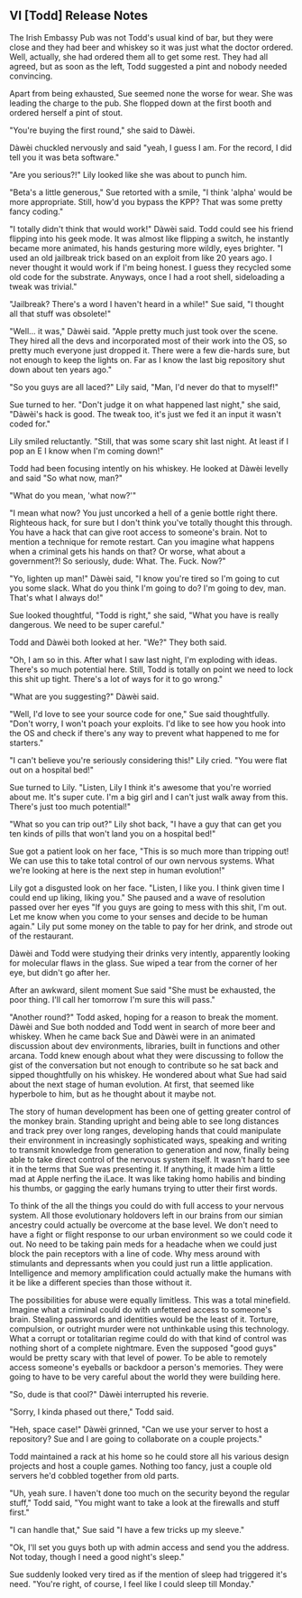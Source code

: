 VI \[Todd\] Release Notes
-------------------------

The Irish Embassy Pub was not Todd\'s usual kind of bar, but they were
close and they had beer and whiskey so it was just what the doctor
ordered. Well, actually, she had ordered them all to get some rest. They
had all agreed, but as soon as the left, Todd suggested a pint and
nobody needed convincing.

Apart from being exhausted, Sue seemed none the worse for wear. She was
leading the charge to the pub. She flopped down at the first booth and
ordered herself a pint of stout.

\"You\'re buying the first round,\" she said to Dàwèi.

Dàwèi chuckled nervously and said \"yeah, I guess I am. For the record,
I did tell you it was beta software.\"

\"Are you serious?!\" Lily looked like she was about to punch him.

\"Beta\'s a little generous,\" Sue retorted with a smile, \"I think
\'alpha\' would be more appropriate. Still, how\'d you bypass the KPP?
That was some pretty fancy coding.\"

\"I totally didn\'t think that would work!\" Dàwèi said. Todd could see
his friend flipping into his geek mode. It was almost like flipping a
switch, he instantly became more animated, his hands gesturing more
wildly, eyes brighter. \"I used an old jailbreak trick based on an
exploit from like 20 years ago. I never thought it would work if I\'m
being honest. I guess they recycled some old code for the substrate.
Anyways, once I had a root shell, sideloading a tweak was trivial.\"

"Jailbreak? There's a word I haven't heard in a while!" Sue said, "I
thought all that stuff was obsolete!"

"Well... it was," Dàwèi said. "Apple pretty much just took over the
scene. They hired all the devs and incorporated most of their work into
the OS, so pretty much everyone just dropped it. There were a few
die-hards sure, but not enough to keep the lights on. Far as I know the
last big repository shut down about ten years ago."

\"So you guys are all laced?\" Lily said, \"Man, I\'d never do that to
myself!\"

Sue turned to her. \"Don\'t judge it on what happened last night,\" she
said, \"Dàwèi's hack is good. The tweak too, it\'s just we fed it an
input it wasn\'t coded for.\"

Lily smiled reluctantly. \"Still, that was some scary shit last night.
At least if I pop an E I know when I\'m coming down!\"

Todd had been focusing intently on his whiskey. He looked at Dàwèi
levelly and said \"So what now, man?\"

\"What do you mean, \'what now?\'\"

\"I mean what now? You just uncorked a hell of a genie bottle right
there. Righteous hack, for sure but I don\'t think you\'ve totally
thought this through. You have a hack that can give root access to
someone\'s brain. Not to mention a technique for remote restart. Can you
imagine what happens when a criminal gets his hands on that? Or worse,
what about a government?! So seriously, dude: What. The. Fuck. Now?\"

\"Yo, lighten up man!\" Dàwèi said, \"I know you\'re tired so I\'m going
to cut you some slack. What do you think I\'m going to do? I\'m going to
dev, man. That\'s what I always do!\"

Sue looked thoughtful, \"Todd is right,\" she said, \"What you have is
really dangerous. We need to be super careful.\"

Todd and Dàwèi both looked at her. \"We?\" They both said.

\"Oh, I am so in this. After what I saw last night, I\'m exploding with
ideas. There\'s so much potential here. Still, Todd is totally on point
we need to lock this shit up tight. There\'s a lot of ways for it to go
wrong.\"

\"What are you suggesting?\" Dàwèi said.

\"Well, I\'d love to see your source code for one,\" Sue said
thoughtfully. \"Don\'t worry, I won\'t poach your exploits. I\'d like to
see how you hook into the OS and check if there\'s any way to prevent
what happened to me for starters.\"

\"I can\'t believe you\'re seriously considering this!\" Lily cried.
\"You were flat out on a hospital bed!\"

Sue turned to Lily. \"Listen, Lily I think it\'s awesome that you\'re
worried about me. It\'s super cute. I\'m a big girl and I can\'t just
walk away from this. There\'s just too much potential!\"

\"What so you can trip out?\" Lily shot back, \"I have a guy that can
get you ten kinds of pills that won\'t land you on a hospital bed!\"

Sue got a patient look on her face, \"This is so much more than tripping
out! We can use this to take total control of our own nervous systems.
What we\'re looking at here is the next step in human evolution!\"

Lily got a disgusted look on her face. \"Listen, I like you. I think
given time I could end up liking, liking you.\" She paused and a wave of
resolution passed over her eyes \"If you guys are going to mess with
this shit, I\'m out. Let me know when you come to your senses and decide
to be human again.\" Lily put some money on the table to pay for her
drink, and strode out of the restaurant.

Dàwèi and Todd were studying their drinks very intently, apparently
looking for molecular flaws in the glass. Sue wiped a tear from the
corner of her eye, but didn't go after her.

After an awkward, silent moment Sue said \"She must be exhausted, the
poor thing. I\'ll call her tomorrow I\'m sure this will pass.\"

\"Another round?\" Todd asked, hoping for a reason to break the moment.
Dàwèi and Sue both nodded and Todd went in search of more beer and
whiskey. When he came back Sue and Dàwèi were in an animated discussion
about dev environments, libraries, built in functions and other arcana.
Todd knew enough about what they were discussing to follow the gist of
the conversation but not enough to contribute so he sat back and sipped
thoughtfully on his whiskey. He wondered about what Sue had said about
the next stage of human evolution. At first, that seemed like hyperbole
to him, but as he thought about it maybe not.

The story of human development has been one of getting greater control
of the monkey brain. Standing upright and being able to see long
distances and track prey over long ranges, developing hands that could
manipulate their environment in increasingly sophisticated ways,
speaking and writing to transmit knowledge from generation to generation
and now, finally being able to take direct control of the nervous system
itself. It wasn\'t hard to see it in the terms that Sue was presenting
it. If anything, it made him a little mad at Apple nerfing the iLace. It
was like taking homo habilis and binding his thumbs, or gagging the
early humans trying to utter their first words.

To think of the all the things you could do with full access to your
nervous system. All those evolutionary holdovers left in our brains from
our simian ancestry could actually be overcome at the base level. We
don\'t need to have a fight or flight response to our urban environment
so we could code it out. No need to be taking pain meds for a headache
when we could just block the pain receptors with a line of code. Why
mess around with stimulants and depressants when you could just run a
little application. Intelligence and memory amplification could actually
make the humans with it be like a different species than those without
it.

The possibilities for abuse were equally limitless. This was a total
minefield. Imagine what a criminal could do with unfettered access to
someone\'s brain. Stealing passwords and identities would be the least
of it. Torture, compulsion, or outright murder were not unthinkable
using this technology. What a corrupt or totalitarian regime could do
with that kind of control was nothing short of a complete nightmare.
Even the supposed \"good guys\" would be pretty scary with that level of
power. To be able to remotely access someone\'s eyeballs or backdoor a
person\'s memories. They were going to have to be very careful about the
world they were building here.

\"So, dude is that cool?\" Dàwèi interrupted his reverie.

\"Sorry, I kinda phased out there,\" Todd said.

\"Heh, space case!\" Dàwèi grinned, \"Can we use your server to host a
repository? Sue and I are going to collaborate on a couple projects.\"

Todd maintained a rack at his home so he could store all his various
design projects and host a couple games. Nothing too fancy, just a
couple old servers he\'d cobbled together from old parts.

\"Uh, yeah sure. I haven\'t done too much on the security beyond the
regular stuff,\" Todd said, \"You might want to take a look at the
firewalls and stuff first.\"

\"I can handle that,\" Sue said \"I have a few tricks up my sleeve.\"

\"Ok, I\'ll set you guys both up with admin access and send you the
address. Not today, though I need a good night\'s sleep.\"

Sue suddenly looked very tired as if the mention of sleep had triggered
it\'s need. \"You\'re right, of course, I feel like I could sleep till
Monday.\"
